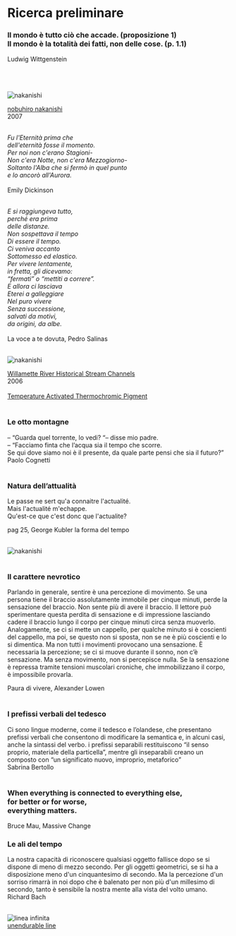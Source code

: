 # Ricerca preliminare


### Il mondo è tutto ciò che accade. (proposizione 1) <br> Il mondo è la totalità dei fatti, non delle cose. (p. 1.1)                   
                                
Ludwig Wittgenstein
<br>
<br>
<br>
<br>

![nakanishi](http://imperfect.it/wp-content/uploads/2013/12/nobuhori-nakanishi-layers.jpg)

[nobuhiro nakanishi](http://nobuhironakanishi.com/)<br>
2007<br>
<br>

*Fu l'Eternità prima che<br>
dell'eternità fosse il momento.<br>
Per noi non c'erano Stagioni-<br>
Non c'era Notte, non c'era Mezzogiorno-<br>
Soltanto l'Alba che si fermò in quel punto<br>
e lo ancorò all'Aurora. <br><br>*
Emily Dickinson<br>
<br>


*E si raggiungeva tutto,<br>
perché era prima<br>
delle distanze.<br>
Non sospettava il tempo<br>
Di essere il tempo.<br>
Ci veniva accanto <br>
Sottomesso ed elastico.<br>
Per vivere lentamente,<br>
in fretta, gli dicevamo:<br>
“fermati” o “mettiti a correre”.<br>
E allora ci lasciava<br>
Eterei a galleggiare<br>
Nel puro vivere<br>
Senza successione,<br>
salvati da motivi,<br>
da origini, da albe.<br>*
<br>
La voce a te dovuta, Pedro Salinas<br>
<br>

![nakanishi](http://www.thisiscolossal.com/wp-content/uploads/2015/11/river-datavis.jpg)

[Willamette River Historical Stream Channels](http://www.oregongeology.org/pubs/ll/p-poster-willamette.htm)<br>
2006<br>
<br>
[Temperature Activated Thermochromic Pigment](https://www.amazon.com/Temperature-Activated-Thermochromic-Pigment-Changing/dp/B01N0N9B1V)
<br>
<br>

### Le otto montagne
– “Guarda quel torrente, lo vedi? “– disse mio padre. <br>
– “Facciamo finta che l’acqua sia il tempo che scorre. <br>
Se qui dove siamo noi è il presente, da quale parte pensi che sia il futuro?”<br>
Paolo Cognetti<br>
<br>




### Natura dell’attualità 
Le passe ne sert qu'a connaitre l'actualité. <br> Mais l'actualité m'echappe.<br> Qu'est-ce que c'est donc que l'actualite?

pag 25, George Kubler la forma del tempo<br>
<br>

![nakanishi](https://media.adelphi.it/spool/888e9530b691cee4bae2800b9347ea96_w600_h_mw_mh_cs_cx_cy.jpg)
<br>
<br>

### Il carattere nevrotico

Parlando in generale, sentire è una percezione di movimento. Se una persona tiene il braccio assolutamente immobile per cinque minuti, perde la sensazione del braccio. Non sente più di avere il braccio. Il lettore può sperimentare questa perdita di sensazione e di impressione lasciando cadere il braccio lungo il corpo per cinque minuti circa senza muoverlo. Analogamente, se ci si mette un cappello, per qualche minuto si è coscienti del cappello, ma poi, se questo non si sposta, non se ne è più coscienti e lo si dimentica. Ma non tutti i movimenti provocano una sensazione. È necessaria la percezione; se ci si muove durante il sonno,  non c’è sensazione. Ma senza movimento, non si percepisce nulla. Se la sensazione è repressa tramite tensioni muscolari croniche, che immobilizzano il corpo, è impossibile provarla.<br>

Paura di vivere, Alexander Lowen<br><br>

### I prefissi verbali del tedesco
Ci sono lingue moderne, come il tedesco e l’olandese, che presentano prefissi verbali che consentono di modificare la semantica e, in alcuni casi, anche la sintassi del verbo. i prefissi separabili restituiscono “il senso proprio, materiale della particella”, mentre gli inseparabili creano un composto con “un significato nuovo, improprio, metaforico”<br>
Sabrina Bertollo <br>
<br>


### When everything is connected to everything else, <br> for better or for worse, <br> everything matters.
Bruce Mau, Massive Change

### Le ali del tempo
La nostra capacità di riconoscere qualsiasi oggetto fallisce dopo se si dispone di meno di mezzo secondo. Per gli oggetti geometrici, se si ha a disposizione meno d'un cinquantesimo di secondo. Ma la percezione d'un sorriso rimarrà in noi dopo che è balenato per non più d'un millesimo di secondo, tanto è sensibile la nostra mente alla vista del volto umano.
<br>
Richard Bach <br>
<br>


![linea infinita](http://www.exibart.com/foto/52453.jpg)<br>
[unendurable line](http://www.thisiscolossal.com/2017/09/unendurable-line-short-film/)

